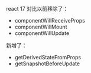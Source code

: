 react 17 对比以前移除了：
* componentWillReceiveProps
* componentWillMount
* componentWillUpdate

新增了：
* getDerivedStateFromProps
* getSnapshotBeforeUpdate